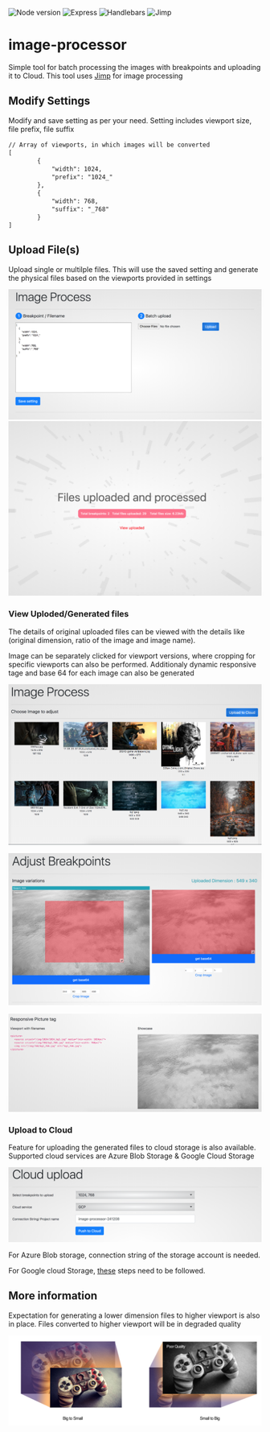 ![Node version](https://img.shields.io/badge/node-%3E%3D10-green.svg) ![Express](https://img.shields.io/badge/server-express-yellow.svg)  ![Handlebars](https://img.shields.io/badge/template-handlebars-red.svg) ![Jimp](https://img.shields.io/badge/package-jimp-blue.svg)

# image-processor
Simple tool for batch processing the images with breakpoints and uploading it to Cloud. This tool uses [Jimp](https://github.com/oliver-moran/jimp) for image processing

## Modify Settings   
Modify and save setting as per your need. Setting includes viewport size, file prefix, file suffix

```
// Array of viewports, in which images will be converted
[
        {
            "width": 1024,
            "prefix": "1024_" 
        },
        {
            "width": 768,
            "suffix": "_768"
        }
]
```


## Upload File(s)
Upload single or multilple files. This will use the saved setting and generate the physical files based on the viewports provided in settings


![Setting/Upload](./docs/1-setting-upload.png)
![Setting/Upload](./docs/2-progress.png)

### View Uploded/Generated files
The details of original uploaded files can be viewed with the details like (original dimension, ratio of the image and image name).   
   
Image can be separately clicked for viewport versions, where cropping for specific viewports can also be performed. Additionaly dynamic responsive tage and base 64 for each image can also be generated


![View Files](./docs/3-view-images.png)

![View File Attributes](./docs/4-view-image-variations.png)

![View File Attributes](./docs/5-responsive-tag.png)

### Upload to Cloud
Feature for uploading the generated files to cloud storage is also available. Supported cloud services are Azure Blob Storage & Google Cloud Storage
     
![Upload to cloud](./docs/6-upload-to-cloud.png)
    
For Azure Blob storage, connection string of the storage account is needed.   
   
For Google cloud Storage, [these](./key/README.md) steps need to be followed.



## More information

Expectation for generating a lower dimension files to higher viewport is also in place. Files converted to higher viewport will be in degraded quality

![Resizing Patter](./docs/resize-pattern.png)